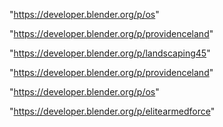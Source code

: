 "https://developer.blender.org/p/os"

"https://developer.blender.org/p/providenceland"

"https://developer.blender.org/p/landscaping45"

 
"https://developer.blender.org/p/providenceland"


"https://developer.blender.org/p/os"


"https://developer.blender.org/p/elitearmedforce"


 
